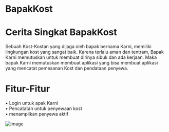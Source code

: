 # BapakKost

# Cerita Singkat BapakKost
Sebuah Kost-Kostan yang dijaga oleh bapak bernama Karni, memiliki lingkungan kost yang sangat baik. Karena terlalu aman dan tentram, Bapak Karni memutuskan untuk membuat dirinya sibuk dan ada kerjaan. Maka bapak Karni memutuskan membuat aplikasi yang bisa membuat aplikasi yang mencatat pemesanan Kost dan pendataan penyewa. 

# Fitur-Fitur 
• Login untuk apak Karni<br />
• Pencatatan untuk penyewaan kost<br />
• menampilkan penyewa aktif<br />

![image](https://user-images.githubusercontent.com/54773837/213998554-10585512-fb10-49f3-8e25-7d1f2e1431ac.png)




